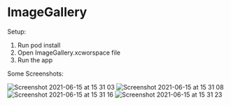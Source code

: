 # ImageGallery

Setup:
1) Run pod install
2) Open ImageGallery.xcworspace file
3) Run the app

Some Screenshots:

![Screenshot 2021-06-15 at 15 31 03](https://user-images.githubusercontent.com/3882706/122052958-f4542d80-cdee-11eb-96c2-f88d24d9076f.png)
![Screenshot 2021-06-15 at 15 31 08](https://user-images.githubusercontent.com/3882706/122052969-f74f1e00-cdee-11eb-9c0c-7ee8199cf9d4.png)
![Screenshot 2021-06-15 at 15 31 16](https://user-images.githubusercontent.com/3882706/122052974-f7e7b480-cdee-11eb-84a7-7193b7a93c7d.png)
![Screenshot 2021-06-15 at 15 31 23](https://user-images.githubusercontent.com/3882706/122052975-f8804b00-cdee-11eb-82ff-432a3ef7cd22.png)
